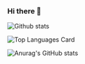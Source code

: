 ### Hi there 👋

<!--
**smart-dev90/smart-dev90** is a ✨ _special_ ✨ repository because its `README.md` (this file) appears on your GitHub profile.

Here are some ideas to get you started:

- 🔭 I’m currently working on ...
- 🌱 I’m currently learning ...
- 👯 I’m looking to collaborate on ...
- 🤔 I’m looking for help with ...
- 💬 Ask me about ...
- 📫 How to reach me: ...
- 😄 Pronouns: ...
- ⚡ Fun fact: ...
-->

![Github stats](https://github-readme-stats.vercel.app/api?username=smart-dev90&theme=dracula&show_icons=true&count_private=true)

![Top Languages Card](https://github-readme-stats.vercel.app/api/top-langs/?username=shinokada&layout=compact&theme=dracula)

![Anurag's GitHub stats](https://github-readme-stats.vercel.app/api?username=anuraghazra&show_icons=true&theme=dracula)
